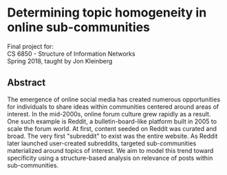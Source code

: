 # Determining topic homogeneity in online sub-communities

Final project for:  
CS 6850 - Structure of Information Networks  
Spring 2018, taught by Jon Kleinberg  

## Abstract
The emergence of online social media has created numerous opportunities for individuals to share ideas within communities centered around areas of interest. In the mid-2000s, online forum culture grew rapidly as a result. One such example is Reddit, a bulletin-board-like platform built in 2005 to scale the forum world. At first, content seeded on Reddit was curated and broad. The very first "subreddit" to exist was the entire website. As Reddit later launched user-created subreddits, targeted sub-communities materialized around topics of interest. We aim to model this trend toward specificity using a structure-based analysis on relevance of posts within sub-communities.
